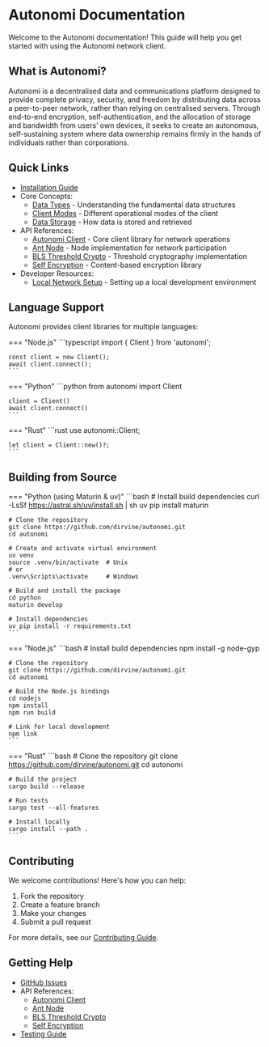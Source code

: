 # Autonomi Documentation

Welcome to the Autonomi documentation! This guide will help you get started with using the Autonomi network client.

## What is Autonomi?

Autonomi is a decentralised data and communications platform designed to provide complete privacy, security, and freedom by distributing data across a peer-to-peer network, rather than relying on centralised servers. Through end-to-end encryption, self-authentication, and the allocation of storage and bandwidth from users’ own devices, it seeks to create an autonomous, self-sustaining system where data ownership remains firmly in the hands of individuals rather than corporations.

## Quick Links

- [Installation Guide](getting-started/installation.md)
- Core Concepts:
  - [Data Types](guides/data_types.md) - Understanding the fundamental data structures
  - [Client Modes](guides/client_modes.md) - Different operational modes of the client
  - [Data Storage](guides/data_storage.md) - How data is stored and retrieved
- API References:
  - [Autonomi Client](api/autonomi-client/README.md) - Core client library for network operations
  - [Ant Node](api/ant-node/README.md) - Node implementation for network participation
  - [BLS Threshold Crypto](api/blsttc/README.md) - Threshold cryptography implementation
  - [Self Encryption](api/self-encryption/README.md) - Content-based encryption library
- Developer Resources:
  - [Local Network Setup](guides/local_network.md) - Setting up a local development environment

## Language Support

Autonomi provides client libraries for multiple languages:

=== "Node.js"
    ```typescript
    import { Client } from 'autonomi';

    const client = new Client();
    await client.connect();
    ```

=== "Python"
    ```python
    from autonomi import Client

    client = Client()
    await client.connect()
    ```

=== "Rust"
    ```rust
    use autonomi::Client;

    let client = Client::new()?;
    ```

## Building from Source

=== "Python (using Maturin & uv)"
    ```bash
    # Install build dependencies
    curl -LsSf <https://astral.sh/uv/install.sh> | sh
    uv pip install maturin

    # Clone the repository
    git clone https://github.com/dirvine/autonomi.git
    cd autonomi

    # Create and activate virtual environment
    uv venv
    source .venv/bin/activate  # Unix
    # or
    .venv\Scripts\activate     # Windows

    # Build and install the package
    cd python
    maturin develop
    
    # Install dependencies
    uv pip install -r requirements.txt
    ```

=== "Node.js"
    ```bash
    # Install build dependencies
    npm install -g node-gyp

    # Clone the repository
    git clone https://github.com/dirvine/autonomi.git
    cd autonomi

    # Build the Node.js bindings
    cd nodejs
    npm install
    npm run build

    # Link for local development
    npm link
    ```

=== "Rust"
    ```bash
    # Clone the repository
    git clone <https://github.com/dirvine/autonomi.git>
    cd autonomi

    # Build the project
    cargo build --release

    # Run tests
    cargo test --all-features

    # Install locally
    cargo install --path .
    ```

## Contributing

We welcome contributions! Here's how you can help:

1. Fork the repository
2. Create a feature branch
3. Make your changes
4. Submit a pull request

For more details, see our [Contributing Guide](https://github.com/dirvine/autonomi/blob/main/CONTRIBUTING.md).

## Getting Help

- [GitHub Issues](https://github.com/dirvine/autonomi/issues)
- API References:
  - [Autonomi Client](api/autonomi-client/README.md)
  - [Ant Node](api/ant-node/README.md)
  - [BLS Threshold Crypto](api/blsttc/README.md)
  - [Self Encryption](api/self-encryption/README.md)
- [Testing Guide](guides/testing_guide.md)
